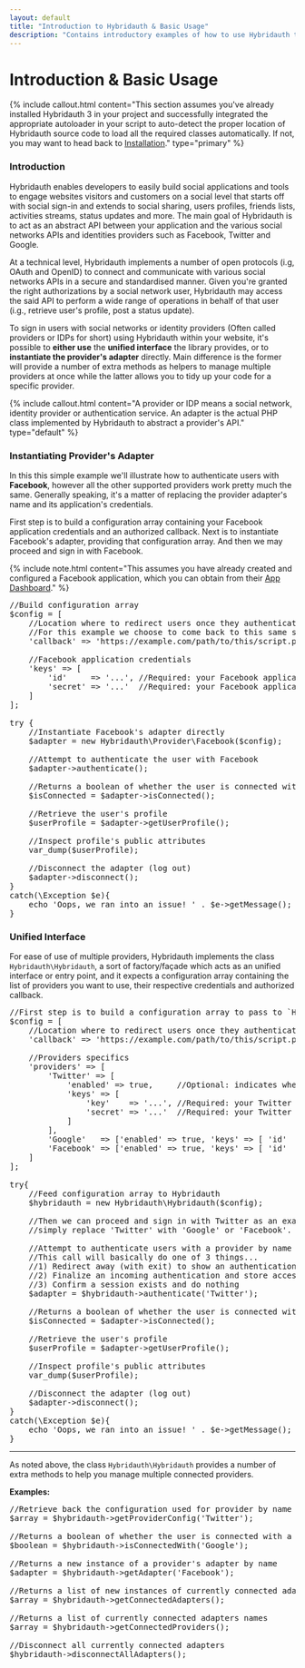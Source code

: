 ```yaml
---
layout: default
title: "Introduction to Hybridauth & Basic Usage"
description: "Contains introductory examples of how to use Hybridauth to sign in users with social networks."
---
```


Introduction & Basic Usage
==========================

{% include callout.html content="This section assumes you've already installed Hybridauth 3 in your project and successfully integrated the appropriate autoloader in your script to auto-detect the proper location of Hybridauth source code to load all the required classes automatically. If not, you may want to head back to [Installation](install.html)." type="primary" %}

### Introduction

Hybridauth enables developers to easily build social applications and tools to engage websites visitors and customers on a social level that starts off with social sign-in and extends to social sharing, users profiles, friends lists, activities streams, status updates and more. The main goal of Hybridauth is to act as an abstract API between your application and the various social networks APIs and identities providers such as Facebook, Twitter and Google.

At a technical level, Hybridauth implements a number of open protocols (i.g, OAuth and OpenID) to connect and communicate with various social networks APIs in a secure and standardised manner. Given you're granted the right authorizations by a social network user, Hybridauth may access the said API to perform a wide range of operations in behalf of that user (i.g., retrieve user's profile, post a status update).

To sign in users with social networks or identity providers (Often called providers or IDPs for short) using Hybridauth within your website, it's possible to **either use** the **unified interface** the library provides, or to **instantiate the provider's adapter** directly. Main difference is the former will provide a number of extra methods as helpers to manage multiple providers at once while the latter allows you to tidy up your code for a specific provider.

{% include callout.html content="A provider or IDP means a social network, identity provider or authentication service. An adapter is the actual PHP class implemented by Hybridauth to abstract a provider's API." type="default" %} 

### Instantiating Provider's Adapter

In this this simple example we'll illustrate how to authenticate users with **Facebook**, however all the other supported providers work pretty much the same. Generally speaking, it's a matter of replacing the provider adapter's name and its application's credentials.

First step is to build a configuration array containing your Facebook application credentials and an authorized callback. Next is to instantiate Facebook's adapter, providing that configuration array. And then we may proceed and sign in with Facebook.

{% include note.html content="This assumes you have already created and configured a Facebook application, which you can obtain from their [App Dashboard](https://developers.facebook.com/apps)." %} 

<pre>
//Build configuration array
$config = [
    //Location where to redirect users once they authenticate with Facebook
    //For this example we choose to come back to this same script
    'callback' => 'https://example.com/path/to/this/script.php',

    //Facebook application credentials
    'keys' => [
        'id'     => '...', //Required: your Facebook application id
        'secret' => '...'  //Required: your Facebook application secret 
    ]
];

try {
    //Instantiate Facebook's adapter directly
    $adapter = new Hybridauth\Provider\Facebook($config);

    //Attempt to authenticate the user with Facebook
    $adapter->authenticate();

    //Returns a boolean of whether the user is connected with Facebook
    $isConnected = $adapter->isConnected();
 
    //Retrieve the user's profile
    $userProfile = $adapter->getUserProfile();

    //Inspect profile's public attributes
    var_dump($userProfile);

    //Disconnect the adapter (log out)
    $adapter->disconnect();
}
catch(\Exception $e){
    echo 'Oops, we ran into an issue! ' . $e->getMessage();
}
</pre>

### Unified Interface

For ease of use of multiple providers, Hybridauth implements the class `Hybridauth\Hybridauth`, a sort of factory/façade which acts as an unified interface or entry point, and it expects a configuration array containing the list of providers you want to use, their respective credentials and authorized callback.

<pre>
//First step is to build a configuration array to pass to `Hybridauth\Hybridauth`
$config = [
    //Location where to redirect users once they authenticate with a provider
    'callback' => 'https://example.com/path/to/this/script.php',

    //Providers specifics
    'providers' => [
        'Twitter' => [ 
            'enabled' => true,     //Optional: indicates whether to enable or disable Twitter adapter. Defaults to false
            'keys' => [ 
                'key'    => '...', //Required: your Twitter consumer key
                'secret' => '...'  //Required: your Twitter consumer secret
            ]
        ],
        'Google'   => ['enabled' => true, 'keys' => [ 'id'  => '...', 'secret' => '...']], //To populate in a similar way to Twitter
        'Facebook' => ['enabled' => true, 'keys' => [ 'id'  => '...', 'secret' => '...']]  //And so on
    ]
];

try{
    //Feed configuration array to Hybridauth
    $hybridauth = new Hybridauth\Hybridauth($config);

    //Then we can proceed and sign in with Twitter as an example. If you want to use a diffirent provider, 
    //simply replace 'Twitter' with 'Google' or 'Facebook'.

    //Attempt to authenticate users with a provider by name
    //This call will basically do one of 3 things...
    //1) Redirect away (with exit) to show an authentication screen for a provider (e.g. Facebook's OAuth confirmation page)
    //2) Finalize an incoming authentication and store access data in a session
    //3) Confirm a session exists and do nothing
    $adapter = $hybridauth->authenticate('Twitter'); 

    //Returns a boolean of whether the user is connected with Twitter
    $isConnected = $adapter->isConnected();
 
    //Retrieve the user's profile
    $userProfile = $adapter->getUserProfile();

    //Inspect profile's public attributes
    var_dump($userProfile);

    //Disconnect the adapter (log out)
    $adapter->disconnect();
}
catch(\Exception $e){
    echo 'Oops, we ran into an issue! ' . $e->getMessage();
}
</pre>

<hr />

As noted above, the class `Hybridauth\Hybridauth` provides a number of extra methods to help you manage multiple connected providers.  

**Examples:**

<pre>
//Retrieve back the configuration used for provider by name
$array = $hybridauth->getProviderConfig('Twitter');

//Returns a boolean of whether the user is connected with a provider by name
$boolean = $hybridauth->isConnectedWith('Google');

//Returns a new instance of a provider's adapter by name
$adapter = $hybridauth->getAdapter('Facebook');

//Returns a list of new instances of currently connected adapters
$array = $hybridauth->getConnectedAdapters();

//Returns a list of currently connected adapters names
$array = $hybridauth->getConnectedProviders();

//Disconnect all currently connected adapters
$hybridauth->disconnectAllAdapters();
</pre>

